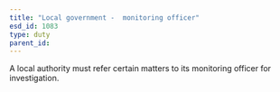 ```yaml
---
title: "Local government -  monitoring officer"
esd_id: 1083
type: duty
parent_id:  
---
```


A local authority must refer certain matters to its monitoring officer for investigation.

